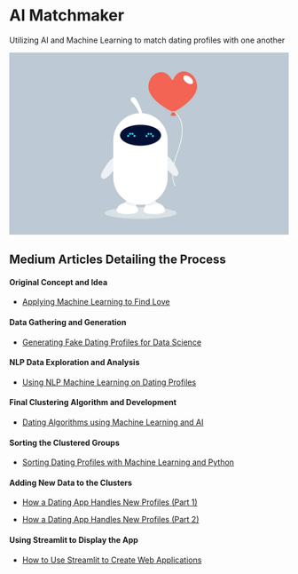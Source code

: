 # AI Matchmaker
Utilizing AI and Machine Learning to match dating profiles with one another

![](AI-Dating-App/robot_matchmaker.jpg)

## Medium Articles Detailing the Process

#### Original Concept and Idea
- [Applying Machine Learning to Find Love](https://medium.com/datadriveninvestor/applying-machine-learning-to-find-love-3558dafcc4a1?source=friends_link&sk=a1caa632bdff516a6e132477543f271c)

#### Data Gathering and Generation
- [Generating Fake Dating Profiles for Data Science](https://towardsdatascience.com/generating-fake-dating-profiles-for-data-science-cd3b929972bc?source=friends_link&sk=7b2423cf197b7e54d4a13e47a2101b10)

#### NLP Data Exploration and Analysis
- [Using NLP Machine Learning on Dating Profiles](https://medium.com/swlh/using-nlp-machine-learning-on-dating-profiles-1d9328484e85?source=friends_link&sk=9c099e59191f6b862812ac8828a9970e)

#### Final Clustering Algorithm and Development
- [Dating Algorithms using Machine Learning and AI](https://towardsdatascience.com/dating-algorithms-using-machine-learning-and-ai-814b68ecd75e?source=friends_link&sk=867b08aba0b761f510205c6ab13b012c)

#### Sorting the Clustered Groups
- [Sorting Dating Profiles with Machine Learning and Python](https://medium.com/@marcosan93/sorting-dating-profiles-with-machine-learning-and-python-51db7a074a25?source=friends_link&sk=635a049cc1c45c4a9cefa4e68be44b33)

#### Adding New Data to the Clusters
- [How a Dating App Handles New Profiles (Part 1)](https://medium.com/@marcosan93/how-a-dating-app-handles-new-profiles-part-1-d283ab2457c?source=friends_link&sk=f5247dae53da93fbcc642e78fa1ddfd9)

- [How a Dating App Handles New Profiles (Part 2)](https://medium.com/@marcosan93/how-a-dating-app-handles-new-profiles-part-2-fca4f13b5205?source=friends_link&sk=6900fbd85340231ecac7f9ba571454ec)

#### Using Streamlit to Display the App
- [How to Use Streamlit to Create Web Applications](https://medium.com/@marcosan93/how-to-use-streamlit-to-create-web-applications-218af44064f5?source=friends_link&sk=18229bf1aa3c5d8eba4d9a479c6c5cd4)
